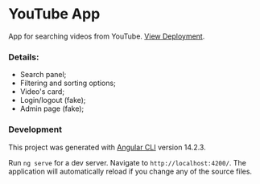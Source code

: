 # YouTube App

App for searching videos from YouTube. <a href="https://sashapt.github.io/You-tube-App/">View Deployment</a>.

### Details:
- Search panel;
- Filtering and sorting options;
- Video's card;
- Login/logout (fake);
- Admin page (fake);

### Development

This project was generated with [Angular CLI](https://github.com/angular/angular-cli) version 14.2.3.

Run `ng serve` for a dev server. Navigate to `http://localhost:4200/`. The application will automatically reload if you change any of the source files.







